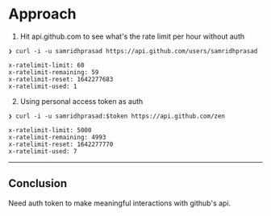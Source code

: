 # Approach

1. Hit api.github.com to see what's the rate limit per hour without auth

`❯ curl -i -u samridhprasad https://api.github.com/users/samridhprasad`
 
```
x-ratelimit-limit: 60
x-ratelimit-remaining: 59
x-ratelimit-reset: 1642277683
x-ratelimit-used: 1
```

2. Using personal access token as auth

`❯ curl -i -u samridhprasad:$token https://api.github.com/zen`

```
x-ratelimit-limit: 5000
x-ratelimit-remaining: 4993
x-ratelimit-reset: 1642277770
x-ratelimit-used: 7
```
-----
## Conclusion
Need auth token to make meaningful interactions with github's api. 